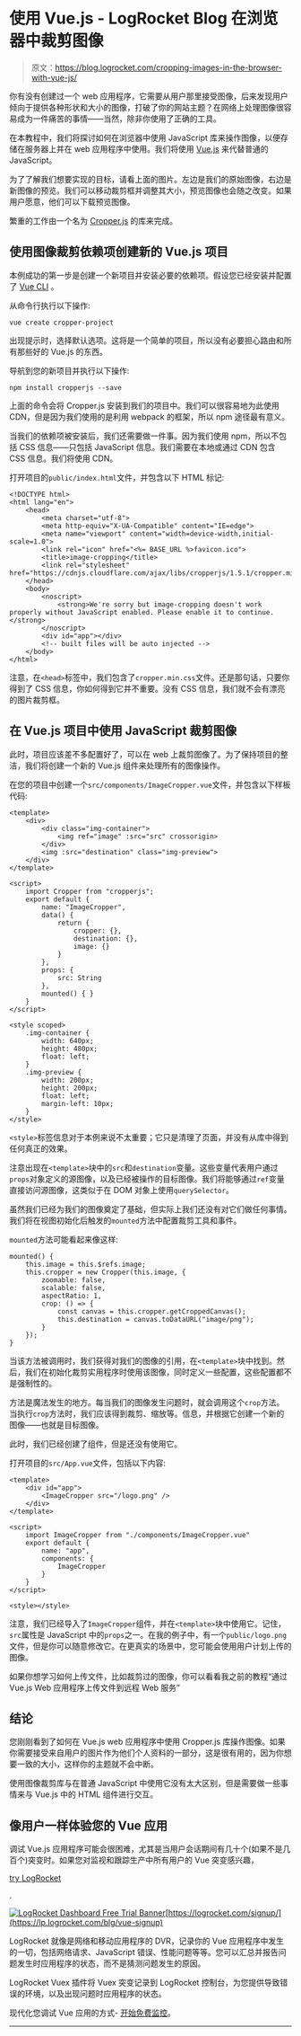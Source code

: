 # 使用 Vue.js - LogRocket Blog 在浏览器中裁剪图像

> 原文：<https://blog.logrocket.com/cropping-images-in-the-browser-with-vue-js/>

你有没有创建过一个 web 应用程序，它需要从用户那里接受图像，后来发现用户倾向于提供各种形状和大小的图像，打破了你的网站主题？在网络上处理图像很容易成为一件痛苦的事情——当然，除非你使用了正确的工具。

在本教程中，我们将探讨如何在浏览器中使用 JavaScript 库来操作图像，以便存储在服务器上并在 web 应用程序中使用。我们将使用 [Vue.js](https://vuejs.org/) 来代替普通的 JavaScript。

为了了解我们想要实现的目标，请看上面的图片。左边是我们的原始图像，右边是新图像的预览。我们可以移动裁剪框并调整其大小，预览图像也会随之改变。如果用户愿意，他们可以下载预览图像。

繁重的工作由一个名为 [Cropper.js](https://fengyuanchen.github.io/cropperjs/) 的库来完成。

## 使用图像裁剪依赖项创建新的 Vue.js 项目

本例成功的第一步是创建一个新项目并安装必要的依赖项。假设您已经安装并配置了 [Vue CLI](https://fengyuanchen.github.io/cropperjs/) 。

从命令行执行以下操作:

```
vue create cropper-project
```

出现提示时，选择默认选项。这将是一个简单的项目，所以没有必要担心路由和所有那些好的 Vue.js 的东西。

导航到您的新项目并执行以下操作:

```
npm install cropperjs --save
```

上面的命令会将 Cropper.js 安装到我们的项目中。我们可以很容易地为此使用 CDN，但是因为我们使用的是利用 webpack 的框架，所以 npm 途径最有意义。

当我们的依赖项被安装后，我们还需要做一件事。因为我们使用 npm，所以不包括 CSS 信息——只包括 JavaScript 信息。我们需要在本地或通过 CDN 包含 CSS 信息。我们将使用 CDN。

打开项目的`public/index.html`文件，并包含以下 HTML 标记:

```
<!DOCTYPE html>
<html lang="en">
    <head>
        <meta charset="utf-8">
        <meta http-equiv="X-UA-Compatible" content="IE=edge">
        <meta name="viewport" content="width=device-width,initial-scale=1.0">
        <link rel="icon" href="<%= BASE_URL %>favicon.ico">
        <title>image-cropping</title>
        <link rel="stylesheet" href="https://cdnjs.cloudflare.com/ajax/libs/cropperjs/1.5.1/cropper.min.css">
    </head>
    <body>
        <noscript>
            <strong>We're sorry but image-cropping doesn't work properly without JavaScript enabled. Please enable it to continue.</strong>
        </noscript>
        <div id="app"></div>
        <!-- built files will be auto injected -->
    </body>
</html>
```

注意，在`<head>`标签中，我们包含了`cropper.min.css`文件。还是那句话，只要你得到了 CSS 信息，你如何得到它并不重要。没有 CSS 信息，我们就不会有漂亮的图片裁剪框。

## 在 Vue.js 项目中使用 JavaScript 裁剪图像

此时，项目应该差不多配置好了，可以在 web 上裁剪图像了。为了保持项目的整洁，我们将创建一个新的 Vue.js 组件来处理所有的图像操作。

在您的项目中创建一个`src/components/ImageCropper.vue`文件，并包含以下样板代码:

```
<template>
    <div>
        <div class="img-container">
            <img ref="image" :src="src" crossorigin>
        </div>
        <img :src="destination" class="img-preview">
    </div>
</template>

<script>
    import Cropper from "cropperjs";
    export default {
        name: "ImageCropper",
        data() {
            return {
                cropper: {},
                destination: {},
                image: {}
            }
        },
        props: {
            src: String
        },
        mounted() { }
    }
</script>

<style scoped>
    .img-container {
        width: 640px;
        height: 480px;
        float: left;
    }
    .img-preview {
        width: 200px;
        height: 200px;
        float: left;
        margin-left: 10px;
    }
</style>
```

`<style>`标签信息对于本例来说不太重要；它只是清理了页面，并没有从库中得到任何真正的效果。

注意出现在`<template>`块中的`src`和`destination`变量。这些变量代表用户通过`props`对象定义的源图像，以及已经被操作的目标图像。我们将能够通过`ref`变量直接访问源图像，这类似于在 DOM 对象上使用`querySelector`。

虽然我们已经为我们的图像奠定了基础，但实际上我们还没有对它们做任何事情。我们将在视图初始化后触发的`mounted`方法中配置裁剪工具和事件。

`mounted`方法可能看起来像这样:

```
mounted() {
    this.image = this.$refs.image;
    this.cropper = new Cropper(this.image, {
        zoomable: false,
        scalable: false,
        aspectRatio: 1,
        crop: () => {
            const canvas = this.cropper.getCroppedCanvas();
            this.destination = canvas.toDataURL("image/png");
        }
    });
}
```

当该方法被调用时，我们获得对我们的图像的引用，在`<template>`块中找到。然后，我们在初始化裁剪实用程序时使用该图像，同时定义一些配置，这些配置都不是强制性的。

方法是魔法发生的地方。每当我们的图像发生问题时，就会调用这个`crop`方法。当执行`crop`方法时，我们应该得到裁剪、缩放等。信息，并根据它创建一个新的图像——也就是目标图像。

此时，我们已经创建了组件，但是还没有使用它。

打开项目的`src/App.vue`文件，包括以下内容:

```
<template>
    <div id="app">
        <ImageCropper src="/logo.png" />
    </div>
</template>

<script>
    import ImageCropper from "./components/ImageCropper.vue"
    export default {
        name: "app",
        components: {
            ImageCropper
        }
    }
</script>

<style></style>
```

注意，我们已经导入了`ImageCropper`组件，并在`<template>`块中使用它。记住，`src`属性是 JavaScript 中的`props`之一。在我的例子中，有一个`public/logo.png`文件，但是你可以随意修改它。在更真实的场景中，您可能会使用用户计划上传的图像。

如果你想学习如何上传文件，比如裁剪过的图像，你可以看看我之前的教程“通过 Vue.js Web 应用程序上传文件到远程 Web 服务”

## 结论

您刚刚看到了如何在 Vue.js web 应用程序中使用 Cropper.js 库操作图像。如果你需要接受来自用户的图片作为他们个人资料的一部分，这是很有用的，因为你想要一致的大小，这样你的主题就不会中断。

使用图像裁剪库与在普通 JavaScript 中使用它没有太大区别，但是需要做一些事情来与 Vue.js 中的 HTML 组件进行交互。

## 像用户一样体验您的 Vue 应用

调试 Vue.js 应用程序可能会很困难，尤其是当用户会话期间有几十个(如果不是几百个)突变时。如果您对监视和跟踪生产中所有用户的 Vue 突变感兴趣，

[try LogRocket](https://lp.logrocket.com/blg/vue-signup)

.

[![LogRocket Dashboard Free Trial Banner](img/0d269845910c723dd7df26adab9289cb.png)](https://lp.logrocket.com/blg/vue-signup)[https://logrocket.com/signup/](https://lp.logrocket.com/blg/vue-signup)

LogRocket 就像是网络和移动应用程序的 DVR，记录你的 Vue 应用程序中发生的一切，包括网络请求、JavaScript 错误、性能问题等等。您可以汇总并报告问题发生时应用程序的状态，而不是猜测问题发生的原因。

LogRocket Vuex 插件将 Vuex 突变记录到 LogRocket 控制台，为您提供导致错误的环境，以及出现问题时应用程序的状态。

现代化您调试 Vue 应用的方式- [开始免费监控](https://lp.logrocket.com/blg/vue-signup)。

* * *